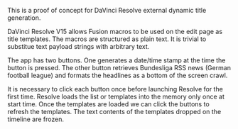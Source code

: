 This is a proof of concept for DaVinci Resolve external dynamic title generation.

DaVinci Resolve V15 allows Fusion macros to be used on the edit page as title templates.
The macros are structured as plain text. It is trivial to substitue text payload strings
with arbitrary text.

The app has two buttons. One generates a date/time stamp at the time the button is pressed.
The other button retrieves Bundesliga RSS news (German football league) and formats the
headlines as a bottom of the screen crawl.

It is necessary to click each button once before launching Resolve for the first time.
Resolve loads the list or templates into the memory only once at start time. Once the
templates are loaded we can click the buttons to refresh the templates. The text contents
of the templates dropped on the timeline are frozen.
